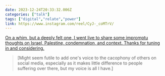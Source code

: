 ```yaml
---
date: 2023-12-24T20:33:32.006Z
categories: ["talk"]
tags: ["digital","relate","power"]
link: https://www.instagram.com/reel/CyJ-_coMTrV/
---
```

[On a whim, but a deeply felt one, I went live to share some impromptu thoughts on Israel, Palestine, condemnation, and context. Thanks for tuning in and considering.](https://www.instagram.com/reel/CyJ-_coMTrV/)

> [Might seem futile to add one's voice to the cacophony of others on social media, especially as it makes little difference to people suffering over there, but my voice is all I have.]
